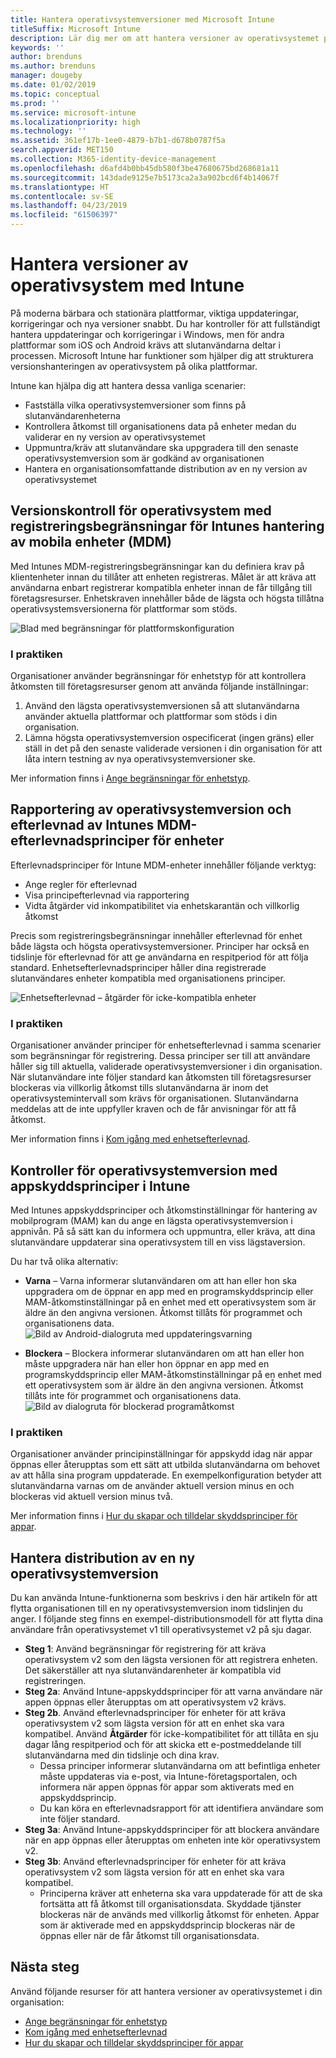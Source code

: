 ```yaml
---
title: Hantera operativsystemversioner med Microsoft Intune
titleSuffix: Microsoft Intune
description: Lär dig mer om att hantera versioner av operativsystemet på plattformar med Microsoft Intune.
keywords: ''
author: brenduns
ms.author: brenduns
manager: dougeby
ms.date: 01/02/2019
ms.topic: conceptual
ms.prod: ''
ms.service: microsoft-intune
ms.localizationpriority: high
ms.technology: ''
ms.assetid: 361ef17b-1ee0-4879-b7b1-d678b0787f5a
search.appverid: MET150
ms.collection: M365-identity-device-management
ms.openlocfilehash: d6afd4b0bb45db580f3be47680675bd268681a11
ms.sourcegitcommit: 143dade9125e7b5173ca2a3a902bcd6f4b14067f
ms.translationtype: HT
ms.contentlocale: sv-SE
ms.lasthandoff: 04/23/2019
ms.locfileid: "61506397"
---
```

# <a name="manage-operating-system-versions-with-intune"></a>Hantera versioner av operativsystem med Intune
På moderna bärbara och stationära plattformar, viktiga uppdateringar, korrigeringar och nya versioner snabbt. Du har kontroller för att fullständigt hantera uppdateringar och korrigeringar i Windows, men för andra plattformar som iOS och Android krävs att slutanvändarna deltar i processen.  Microsoft Intune har funktioner som hjälper dig att strukturera versionshanteringen av operativsystem på olika plattformar.

Intune kan hjälpa dig att hantera dessa vanliga scenarier: 
- Fastställa vilka operativsystemversioner som finns på slutanvändarenheterna
- Kontrollera åtkomst till organisationens data på enheter medan du validerar en ny version av operativsystemet
- Uppmuntra/kräv att slutanvändare ska uppgradera till den senaste operativsystemversion som är godkänd av organisationen
- Hantera en organisationsomfattande distribution av en ny version av operativsystemet
  
## <a name="operating-system-version-control-using-intune-mobile-device-management-mdm-enrollment-restrictions"></a>Versionskontroll för operativsystem med registreringsbegränsningar för Intunes hantering av mobila enheter (MDM)
Med Intunes MDM-registreringsbegränsningar kan du definiera krav på klientenheter innan du tillåter att enheten registreras. Målet är att kräva att användarna enbart registrerar kompatibla enheter innan de får tillgång till företagsresurser. Enhetskraven innehåller både de lägsta och högsta tillåtna operativsystemsversionerna för plattformar som stöds.
 
![Blad med begränsningar för plattformskonfiguration](./media/os-version-platform-configurations.png) 
 
### <a name="in-practice"></a>I praktiken
Organisationer använder begränsningar för enhetstyp för att kontrollera åtkomsten till företagsresurser genom att använda följande inställningar: 
1. Använd den lägsta operativsystemversionen så att slutanvändarna använder aktuella plattformar och plattformar som stöds i din organisation. 
2. Lämna högsta operativsystemversion ospecificerat (ingen gräns) eller ställ in det på den senaste validerade versionen i din organisation för att låta intern testning av nya operativsystemversioner ske.

Mer information finns i [Ange begränsningar för enhetstyp](https://docs.microsoft.com/intune/enrollment-restrictions-set#set-device-type-restrictions).
 
## <a name="operating-system-version-reporting-and-compliance-with-intune-mdm-device-compliance-policies"></a>Rapportering av operativsystemversion och efterlevnad av Intunes MDM-efterlevnadsprinciper för enheter
Efterlevnadsprinciper för Intune MDM-enheter innehåller följande verktyg: 
- Ange regler för efterlevnad
- Visa principefterlevnad via rapportering
- Vidta åtgärder vid inkompatibilitet via enhetskarantän och villkorlig åtkomst

Precis som registreringsbegränsningar innehåller efterlevnad för enhet både lägsta och högsta operativsystemversioner. Principer har också en tidslinje för efterlevnad för att ge användarna en respitperiod för att följa standard. Enhetsefterlevnadsprinciper håller dina registrerade slutanvändares enheter kompatibla med organisationens principer.

![Enhetsefterlevnad – åtgärder för icke-kompatibla enheter](./media/os-version-actions-noncompliance.png) 

### <a name="in-practice"></a>I praktiken
Organisationer använder principer för enhetsefterlevnad i samma scenarier som begränsningar för registrering. Dessa principer ser till att användare håller sig till aktuella, validerade operativsystemversioner i din organisation. När slutanvändare inte följer standard kan åtkomsten till företagsresurser blockeras via villkorlig åtkomst tills slutanvändarna är inom det operativsystemintervall som krävs för organisationen. Slutanvändarna meddelas att de inte uppfyller kraven och de får anvisningar för att få åtkomst.   

Mer information finns i [Kom igång med enhetsefterlevnad](https://docs.microsoft.com/intune/device-compliance-get-started).
 
## <a name="operating-system-version-controls-using-intune-app-protection-policies"></a>Kontroller för operativsystemversion med appskyddsprinciper i Intune    
Med Intunes appskyddsprinciper och åtkomstinställningar för hantering av mobilprogram (MAM) kan du ange en lägsta operativsystemversion i appnivån. På så sätt kan du informera och uppmuntra, eller kräva, att dina slutanvändare uppdaterar sina operativsystem till en viss lägstaversion.
 
Du har två olika alternativ: 
- **Varna** – Varna informerar slutanvändaren om att han eller hon ska uppgradera om de öppnar en app med en programskyddsprincip eller MAM-åtkomstinställningar på en enhet med ett operativsystem som är äldre än den angivna versionen. Åtkomst tillåts för programmet och organisationens data.
  ![Bild av Android-dialogruta med uppdateringsvarning](./media/os-version-update-warning.png) 

- **Blockera** – Blockera informerar slutanvändaren om att han eller hon måste uppgradera när han eller hon öppnar en app med en programskyddsprincip eller MAM-åtkomstinställningar på en enhet med ett operativsystem som är äldre än den angivna versionen. Åtkomst tillåts inte för programmet och organisationens data.
  ![Bild av dialogruta för blockerad programåtkomst](./media/os-version-access-blocked.png)

### <a name="in-practice"></a>I praktiken
Organisationer använder principinställningar för appskydd idag när appar öppnas eller återupptas som ett sätt att utbilda slutanvändarna om behovet av att hålla sina program uppdaterade. En exempelkonfiguration betyder att slutanvändarna varnas om de använder aktuell version minus en och blockeras vid aktuell version minus två.
 
Mer information finns i [Hur du skapar och tilldelar skyddsprinciper för appar](https://docs.microsoft.com/intune/app-protection-policies).

## <a name="managing-a-new-operating-system-version-rollout"></a>Hantera distribution av en ny operativsystemversion
Du kan använda Intune-funktionerna som beskrivs i den här artikeln för att flytta organisationen till en ny operativsystemversion inom tidslinjen du anger. I följande steg finns en exempel-distributionsmodell för att flytta dina användare från operativsystemet v1 till operativsystemet v2 på sju dagar.
- **Steg 1**: Använd begränsningar för registrering för att kräva operativsystem v2 som den lägsta versionen för att registrera enheten. Det säkerställer att nya slutanvändarenheter är kompatibla vid registreringen.
- **Steg 2a**: Använd Intune-appskyddsprinciper för att varna användare när appen öppnas eller återupptas om att operativsystem v2 krävs.
- **Steg 2b**. Använd efterlevnadsprinciper för enheter för att kräva operativsystem v2 som lägsta version för att en enhet ska vara kompatibel. Använd **Åtgärder** för icke-kompatibilitet för att tillåta en sju dagar lång respitperiod och för att skicka ett e-postmeddelande till slutanvändarna med din tidslinje och dina krav.
  -  Dessa principer informerar slutanvändarna om att befintliga enheter måste uppdateras via e-post, via Intune-företagsportalen, och informera när appen öppnas för appar som aktiverats med en appskyddsprincip.
  - Du kan köra en efterlevnadsrapport för att identifiera användare som inte följer standard. 
- **Steg 3a**: Använd Intune-appskyddsprinciper för att blockera användare när en app öppnas eller återupptas om enheten inte kör operativsystem v2.
- **Steg 3b**: Använd efterlevnadsprinciper för enheter för att kräva operativsystem v2 som lägsta version för att en enhet ska vara kompatibel.
  - Principerna kräver att enheterna ska vara uppdaterade för att de ska fortsätta att få åtkomst till organisationsdata. Skyddade tjänster blockeras när de används med villkorlig åtkomst för enheten. Appar som är aktiverade med en appskyddsprincip blockeras när de öppnas eller när de får åtkomst till organisationsdata.

## <a name="next-steps"></a>Nästa steg
Använd följande resurser för att hantera versioner av operativsystemet i din organisation: 

- [Ange begränsningar för enhetstyp](https://docs.microsoft.com/intune/enrollment-restrictions-set#set-device-type-restrictions)
- [Kom igång med enhetsefterlevnad](https://docs.microsoft.com/intune/device-compliance-get-started)
- [Hur du skapar och tilldelar skyddsprinciper för appar](https://docs.microsoft.com/intune/app-protection-policies)
